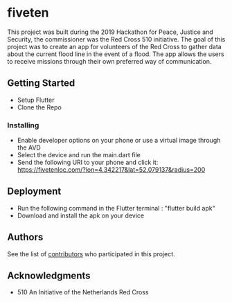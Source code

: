 # fiveten

This project was built during the 2019 Hackathon for Peace, Justice and Security, the commissioner was the Red Cross 510 initiative.
The goal of this project was to create an app for volunteers of the Red Cross to gather data about the current flood line in the event of a flood. The app allows the users to receive missions through their own preferred way of communication.

## Getting Started

* Setup Flutter
* Clone the Repo


### Installing

* Enable developer options on your phone or use a virtual image through the AVD
* Select the device and run the main.dart file
* Send the following URI to your phone and click it: https://fivetenloc.com/?lon=4.342217&lat=52.079137&radius=200


## Deployment

* Run the following command in the Flutter terminal : "flutter build apk"
* Download and install the apk on your device


## Authors

See the list of [contributors](https://github.com/fiechtor/whatthehack510/contributors) who participated in this project.

## Acknowledgments

* 510 An Initiative of the Netherlands Red Cross

